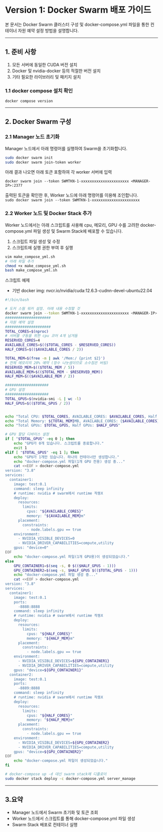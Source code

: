 # Version 1: Docker Swarm 배포 가이드

본 문서는 Docker Swarm 클러스터 구성 및 docker-compose.yml 파일을 통한 컨테이너 자원 예약 설정 방법을 설명합니다.

---

## 1. 준비 사항

1. 모든 서버에 동일한 CUDA 버전 설치  
2. Docker 및 nvidia-docker 등의 적절한 버전 설치  
3. 기타 필요한 라이브러리 및 패키지 설치

### 1.1 docker compose 설치 확인
```
docker compose version
```
---

## 2. Docker Swarm 구성

### 2.1 Manager 노드 초기화

Manager 노드에서 아래 명령어를 실행하여 Swarm을 초기화합니다.

```bash
sudo docker swarm init
sudo docker swarm join-token worker
```

아래 결과 나오면 아래 토큰 포함하여 각 worker 서버에 입력

```
docker swarm join --token SWMTKN-1-xxxxxxxxxxxxxxxxxxxxxx <MANAGER-IP>:2377
```
출력된 토큰을 확인한 후, Worker 노드에 아래 명령어를 이용해 조인합니다.<br>
`sudo docker swarm join --token SWMTKN-1-xxxxxxxxxxxxxxxxxxxxxx `

### 2.2 Worker 노드 및 Docker Stack 추가

Worker 노드에서는 아래 스크립트를 사용해 cpu, 메모리, GPU 수를 고려한 docker-compose.yml 파일 생성 및 Swarm Stack에 배포할 수 있습니다.

1. 스크립트 파일 생성 및 수정
2. 스크립트에 실행 권한 부여 후 실행

```bash
vim make_compose_yml.sh
# 아래 파일 추가
chmod +x make_compose_yml.sh
bash make_compose_yml.sh
```
스크립트 예제
  - 기반 docker img: nvcr.io/nvidia/cuda:12.6.3-cudnn-devel-ubuntu22.04
```bash
#!/bin/bash

# 도커 스웜 워커 설정. 아래 내용 수정할 것
docker swarm join --token SWMTKN-1-xxxxxxxxxxxxxxxxxxxxxx <MANAGER-IP>:2377
#####################
# 자원 예약 설정
#####################
TOTAL_CORES=$(nproc)
# 서버를 구동을 위한 cpu 코어 4개 남겨둠
RESERVED_CORES=4
AVAILABLE_CORES=$(($TOTAL_CORES - $RESERVED_CORES))
HALF_CORES=$(($AVAILABLE_CORES / 2))

TOTAL_MEM=$(free -m | awk '/Mem:/ {print $2}')
# 전체 메모리의 20% 예약 (정수 나눗셈이므로 소수점은 버림)
RESERVED_MEM=$(($TOTAL_MEM / 5))
AVAILABLE_MEM=$(($TOTAL_MEM - $RESERVED_MEM))
HALF_MEM=$(($AVAILABLE_MEM / 2))

####################
# GPU 설정
####################
TOTAL_GPUS=$(nvidia-smi -L | wc -l)
HALF_GPUS=$(($TOTAL_GPUS / 2))


echo "Total CPU: $TOTAL_CORES, AVAILABLE_CORES: $AVAILABLE_CORES, Half CPU: $HALF_CORES"
echo "Total Memory: ${TOTAL_MEM}MB, AVAILABLE_CORES: {$AVAILABLE_CORES}MB, Half Memory: ${HALF_MEM}MB"
echo "Total GPUs: $TOTAL_GPUS, Half GPUs: $HALF_GPUS"

# GPU 할당 디바이스 설정
if [ "$TOTAL_GPUS" -eq 0 ]; then
    echo "GPU가 0개 있습니다. 스크립트를 종료합니다."
    exit 1
elif [ "$TOTAL_GPUS" -eq 1 ]; then
    echo "GPU가 1개만 있습니다. 하나의 컨테이너만 생성합니다."
    echo "docker-compose.yml 파일(1개 GPU 전용) 생성 중..."
    cat <<EOF > docker-compose.yml
version: "3.8"
services:
  container1:
    image: test:0.1
    command: sleep infinity
    # runtime: nvidia # swarm에서 runtime 작동X
    deploy:
      resources:
        limits:
          cpus: "${AVAILABLE_CORES}"    
          memory: "${AVAILABLE_MEM}m"
      placement:
        constraints:
          - node.labels.gpu == true
    environment:
      - NVIDIA_VISIBLE_DEVICES=0
      - NVIDIA_DRIVER_CAPABILITIES=compute,utility
    gpus: "device=0"
EOF
    echo "docker-compose.yml 파일(1개 GPU용)이 생성되었습니다."
else
    GPU_CONTAINER1=$(seq -s, 0 $(($HALF_GPUS - 1)))
    GPU_CONTAINER2=$(seq -s, $HALF_GPUS $(($TOTAL_GPUS - 1)))
    echo "docker-compose.yml 파일 생성 중..."
    cat <<EOF > docker-compose.yml
version: "3.8"
services:
  container1:
    image: test:0.1
    ports:
      -8888:8888
    command: sleep infinity
    # runtime: nvidia # swarm에서 runtime 작동X
    deploy:
      resources:
        limits:
          cpus: "${HALF_CORES}"
          memory: "${HALF_MEM}m"
      placement:
        constraints:
          - node.labels.gpu == true
    environment:
      - NVIDIA_VISIBLE_DEVICES=${GPU_CONTAINER1}
      - NVIDIA_DRIVER_CAPABILITIES=compute,utility
    gpus: "device=${GPU_CONTAINER1}"
  container2:
    image: test:0.1
    ports:
      -8889:8888
    command: sleep infinity
    # runtime: nvidia # swarm에서 runtime 작동X
    deploy:
      resources:
        limits:
          cpus: "${HALF_CORES}"
          memory: "${HALF_MEM}m"
      placement:
        constraints:
          - node.labels.gpu == true
    environment:
      - NVIDIA_VISIBLE_DEVICES=${GPU_CONTAINER2}
      - NVIDIA_DRIVER_CAPABILITIES=compute,utility
    gpus: "device=${GPU_CONTAINER2}"
EOF
    echo "docker-compose.yml 파일이 생성되었습니다."
fi

# docker-compose up -d 대신 swarm stack에 디플로이
sudo docker stack deploy -c docker-compose.yml server_manage
```
---

## 3.요약
- Manager 노드에서 Swarm 초기화 및 토큰 조회
- Worker 노드에서 스크립트를 통해 docker-compose.yml 파일 생성
- Swarm Stack 배포로 컨테이너 실행